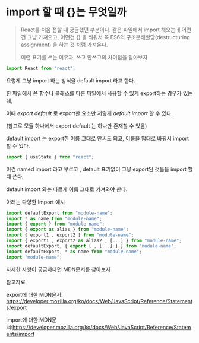 # import 할 때 {}는 무엇일까

>React를 처음 접할 때 궁금했던 부분이다. 같은 파일에서 import 해오는데 어떤건 그냥 가져오고, 어떤건 {} 을 씌워서 꼭 ES6의 구조분해할당(destructuring assignment) 을 하는 것 처럼 가져온다. 
>
>이런 표기를 쓰는 이유과, 쓰고 안쓰고의 차이점을 알아보자



```javascript
import React from "react";
```

요렇게 그냥 import 하는 방식을 default import 라고 한다.

한 파일에서 쓴 함수나 클래스를 다른 파일에서 사용할 수 있게 export하는 경우가 있는데, 

이때 *export default* 로 export한 요소만 저렇게 *default import* 할 수 있다.

(참고로 모듈 하나에서 export default 는 하나만 존재할 수 있음)



default import 는 export한 이름 그대로 안써도 되고, 이름을 맘대로 바꿔서 import할 수 있다.



```javascript
import { useState } from "react";
```

이건  named import 라고 부르고 , default 표기없이 그냥 export된 것들을 import 할 때 쓴다.

default import 와는 다르게 이름 그대로 가져와야 한다.



아래는 다양한 Import 예시

```javascript
import defaultExport from "module-name";
import * as name from "module-name";
import { export } from "module-name";
import { export as alias } from "module-name";
import { export1 , export2 } from "module-name";
import { export1 , export2 as alias2 , [...] } from "module-name";
import defaultExport, { export [ , [...] ] } from "module-name";
import defaultExport, * as name from "module-name";
import "module-name";
```

자세한 사항이 궁금하다면 MDN문서를 찾아보자



참고자료

export에 대한 MDN문서: https://developer.mozilla.org/ko/docs/Web/JavaScript/Reference/Statements/export

import에 대한 MDN문서:https://developer.mozilla.org/ko/docs/Web/JavaScript/Reference/Statements/import